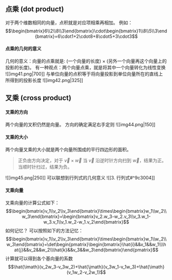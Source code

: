 ## 点乘 (dot product)
对于两个维数相同的向量，点积就是对应项相乘再相加。
例如：
$$\begin{bmatrix}6\\2\\8\\3\end{bmatrix}\cdot\begin{bmatrix}1\\8\\5\\3\end{bmatrix}=6\cdot1+2\cdot8+8\cdot5+3\cdot3$$
#### 点乘的几何的意义
几何的意义：向量的点乘就是: (一个向量的长度) $\times$ (另外一个向量再这个向量上的投影的长度)。
有一种观点：两个向量点乘，就是将其中一个向量转化为线性变换
![[img41.png|700]]
  与单位向量的点积等于将向量投影到单位向量所在的直线上所得到的投影长度
![[img42.png|325]]
## 叉乘 (cross product)
#### 叉乘的方向
两个向量的叉积仍然是向量。
方向的确定满足右手定则
![[img44.png|150]]
#### 叉乘的大小
两个向量叉乘的大小就是两个向量所围成的平行四边形的面积。
>正负由方向决定，对于 $\vec{v}\times\vec{w}$ 当 $\vec{v}$ 沿逆时针方向扫到 $\vec{w}$，结果为正。当顺时针扫过，结果为负。

![[img45.png|250]]
可以联想到行列式的几何意义 ![[3. 行列式#^9c3004]]
#### 叉乘向量
叉乘向量的计算公式如下：
$$\begin{bmatrix}v_1\\v_2\\v_3\end{bmatrix}\times\begin{bmatrix}w_1\\w_2\\w_3\end{bmatrix}=\begin{bmatrix}v_2.w_3-w_2.v_3\\v_3.w_1-w_3.v_1\\v_1.w_2-w_1.v_2\end{bmatrix}$$
如何记忆？
可以按照如下的方法记忆：
$$\begin{bmatrix}v_1\\v_2\\v_3\end{bmatrix}\times\begin{bmatrix}w_1\\w_2\\w_3\end{bmatrix}=\det\begin{pmatrix}\begin{bmatrix}\hat{i}&&v_1&&w_1\\\hat{j}&&v_2&&w_2\\\hat{k}&&v_3&&w_3\end{bmatrix}\end{pmatrix}$$
计算就可以得到各个基向量的系数
$$\hat{\imath}(v_2w_3-v_3w_2)+\hat{\jmath}(v_3w_1-v_1w_3)+\hat{\imath}(v_1w_2-v_2w_1)$$
